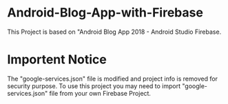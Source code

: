 # Android-Blog-App-with-Firebase

This Project is based on "Android Blog App 2018 - Android Studio Firebase.

# Importent Notice
The "google-services.json" file is modified and project info is removed for security purpose.
To use this project you may need to import "google-services.json" file from your own Firebase Project.
